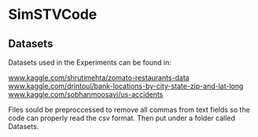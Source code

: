 # SimSTVCode

Datasets
-------------
Datasets used in the Experiments can be found in:

www.kaggle.com/shrutimehta/zomato-restaurants-data
www.kaggle.com/drintoul/bank-locations-by-city-state-zip-and-lat-long
www.kaggle.com/sobhanmoosavi/us-accidents

Files sould be preproccessed to remove all commas from text fields so the code can properly read the csv format. 
Then put under a folder called Datasets.
